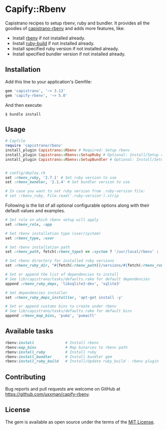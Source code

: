 # Capify::Rbenv

Capistrano recipes to setup rbenv, ruby and bundler. It provides all the goodies of [capistrano-rbenv](https://github.com/capistrano/rbenv) and adds more features, like:

* Install [rbenv](https://github.com/rbenv/rbenv) if not installed already.
* Install [ruby-build](https://github.com/rbenv/ruby-build) if not installed already.
* Install specified ruby version if not installed already.
* Install specified bundler version if not installed already.

## Installation

Add this line to your application's Gemfile:

```ruby
gem 'capistrano', '~> 3.13'
gem 'capify-rbenv', '~> 5.0'
```

And then execute:

```shell
$ bundle install
```

## Usage

```ruby
# Capfile
require 'capistrano/rbenv'
install_plugin Capistrano::Rbenv # Required: Setup rbenv
install_plugin Capistrano::Rbenv::SetupRuby # Optional: Install/Setup ruby 
install_plugin Capistrano::Rbenv::SetupBundler # Optional: Install/Setup bundler


# config/deploy.rb
set :rbenv_ruby, '2.7.1' # Set ruby version to use
set :rbenv_bundler, '2.1.4' # Set bundler version to use

# In case you want to set ruby version from .ruby-version file:
# set :rbenv_ruby, File.read('.ruby-version').strip
```

Following is the list of all optional configurable options along with their default values and examples.

```ruby
# Set role on which rbenv setup will apply
set :rbenv_role, :app

# Set rbenv installation type (user/system)
set :rbenv_type, :user

# Set rbenv installation path
set :rbenv_path, fetch(:rbenv_type) == :system ? '/usr/local/rbenv' : '$HOME/.rbenv'

# Set rbenv directory for installed ruby versions
set :rbenv_ruby_dir, "#{fetch(:rbenv_path)}/versions/#{fetch(:rbenv_ruby)}"

# Set or append the list of dependencies to install
# See lib/capistrano/tasks/defaults.rake for default dependencies
append :rbenv_ruby_deps, 'libsqlite3-dev', 'sqlite3'

# Set dependencies installer
set :rbenv_ruby_deps_installler, 'apt-get install -y'

# Set or append customs bins to create under rbenv
# See lib/capistrano/tasks/defaults.rake for default bins
append :rbenv_map_bins, 'puma', 'pumactl'
```

## Available tasks

```ruby
rbenv:install              # Install rbenv
rbenv:map_bins             # Map binaries to rbenv path
rbenv:install_ruby         # Install ruby
rbenv:install_bundler      # Install bundler gem
rbenv:install_ruby_build   # Install/Update ruby_build - rbenv plugin
```

## Contributing

Bug reports and pull requests are welcome on GitHub at https://github.com/uxxman/capify-rbenv.


## License

The gem is available as open source under the terms of the [MIT License](https://opensource.org/licenses/MIT).
